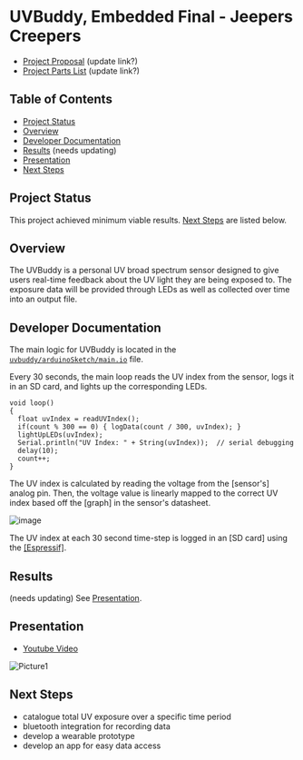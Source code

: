 # UVBuddy, Embedded Final - Jeepers Creepers 
- [Project Proposal](https://iowa-my.sharepoint.com/:w:/r/personal/glflores_uiowa_edu/Documents/___Current%20Class%20Notes___/Embedded%20Systems/Final%20Project/Project%20Proposal.docx?d=w1a164883213d411382a67cb6917169d1&csf=1&web=1&e=GEbP55) (update link?)
- [Project Parts List](https://iowa-my.sharepoint.com/:x:/r/personal/tstffn_uiowa_edu/Documents/UVBuddy%20Parts.xlsx?d=we03a8d23e8b14841ab5d910d4a1e777e&csf=1&web=1&e=9zfQYW) (update link?)

## Table of Contents
- [Project Status](#project-status)
- [Overview](#overview)
- [Developer Documentation](#developer-documentation)
- [Results](#results) (needs updating)
- [Presentation](#presentation)
- [Next Steps](#next-steps) 

## Project Status 
This project achieved minimum viable results. [Next Steps](#next-steps) are listed below.

## Overview 
The UVBuddy is a personal UV broad spectrum sensor designed to give users real-time feedback about the UV light they are being exposed to. The exposure data will be provided through LEDs as well as collected over time into an output file.

## Developer Documentation 
The main logic for UVBuddy is located in the [`uvbuddy/arduinoSketch/main.io`](https://github.com/Naitry/UVBuddy/blob/main/uvbuddy/arduinoSketch/main.ino) file. 

Every 30 seconds, the main loop reads the UV index from the sensor, logs it in an SD card, and lights up the corresponding LEDs. 

```
void loop() 
{
  float uvIndex = readUVIndex();
  if(count % 300 == 0) { logData(count / 300, uvIndex); }
  lightUpLEDs(uvIndex);
  Serial.println("UV Index: " + String(uvIndex));  // serial debugging
  delay(10);
  count++;
}
```

The UV index is calculated by reading the voltage from the [sensor's] analog pin. Then, the voltage value is linearly mapped to the correct UV index based off the [graph] in the sensor's datasheet.

![image](https://github.com/Naitry/UVBuddy/assets/124198528/a170f490-aa2f-482a-b860-27515e62f609)

The UV index at each 30 second time-step is logged in an [SD card] using the [[Espressif]](https://github.com/espressif/arduino-esp32).

## Results 
(needs updating) See [Presentation](#presentation). 

## Presentation
- [Youtube Video](https://www.youtube.com/watch?v=eEAE1UoE34o&t=2s)

![Picture1](https://github.com/Naitry/UVBuddy/assets/124198528/778416e9-3bb4-41ad-8dfc-6aa972a2244e)

## Next Steps 
- catalogue total UV exposure over a specific time period
- bluetooth integration for recording data 
- develop a wearable prototype
- develop an app for easy data access 

